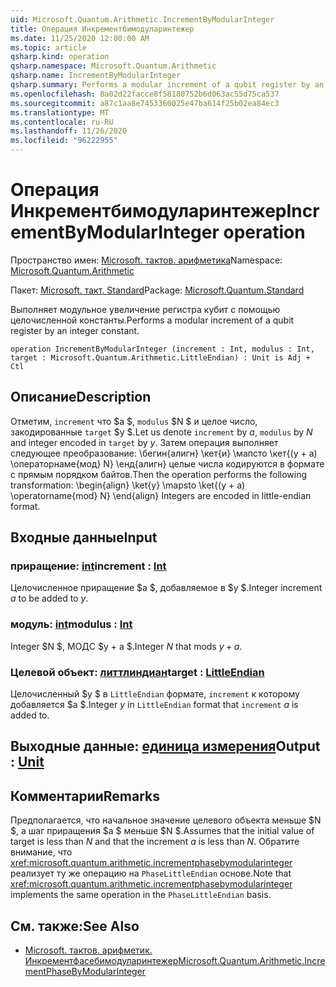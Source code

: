 ```yaml
---
uid: Microsoft.Quantum.Arithmetic.IncrementByModularInteger
title: Операция Инкрементбимодуларинтежер
ms.date: 11/25/2020 12:00:00 AM
ms.topic: article
qsharp.kind: operation
qsharp.namespace: Microsoft.Quantum.Arithmetic
qsharp.name: IncrementByModularInteger
qsharp.summary: Performs a modular increment of a qubit register by an integer constant.
ms.openlocfilehash: 8a02d22facce8f58180752b6d063ac55d75ca537
ms.sourcegitcommit: a87c1aa8e7453360025e47ba614f25b02ea84ec3
ms.translationtype: MT
ms.contentlocale: ru-RU
ms.lasthandoff: 11/26/2020
ms.locfileid: "96222955"
---
```

# <a name="incrementbymodularinteger-operation"></a><span data-ttu-id="390a1-102">Операция Инкрементбимодуларинтежер</span><span class="sxs-lookup"><span data-stu-id="390a1-102">IncrementByModularInteger operation</span></span>

<span data-ttu-id="390a1-103">Пространство имен: [Microsoft. тактов. арифметика](xref:Microsoft.Quantum.Arithmetic)</span><span class="sxs-lookup"><span data-stu-id="390a1-103">Namespace: [Microsoft.Quantum.Arithmetic](xref:Microsoft.Quantum.Arithmetic)</span></span>

<span data-ttu-id="390a1-104">Пакет: [Microsoft. такт. Standard](https://nuget.org/packages/Microsoft.Quantum.Standard)</span><span class="sxs-lookup"><span data-stu-id="390a1-104">Package: [Microsoft.Quantum.Standard](https://nuget.org/packages/Microsoft.Quantum.Standard)</span></span>


<span data-ttu-id="390a1-105">Выполняет модульное увеличение регистра кубит с помощью целочисленной константы.</span><span class="sxs-lookup"><span data-stu-id="390a1-105">Performs a modular increment of a qubit register by an integer constant.</span></span>

```qsharp
operation IncrementByModularInteger (increment : Int, modulus : Int, target : Microsoft.Quantum.Arithmetic.LittleEndian) : Unit is Adj + Ctl
```


## <a name="description"></a><span data-ttu-id="390a1-106">Описание</span><span class="sxs-lookup"><span data-stu-id="390a1-106">Description</span></span>

<span data-ttu-id="390a1-107">Отметим, `increment` что $a $, `modulus` $N $ и целое число, закодированные `target` $y $.</span><span class="sxs-lookup"><span data-stu-id="390a1-107">Let us denote `increment` by $a$, `modulus` by $N$ and integer encoded in `target` by $y$.</span></span>
<span data-ttu-id="390a1-108">Затем операция выполняет следующее преобразование: \бегин{алигн} \кет{и} \мапсто \кет{(y + a) \операторнаме{мод} N} \енд{алигн} целые числа кодируются в формате с прямым порядком байтов.</span><span class="sxs-lookup"><span data-stu-id="390a1-108">Then the operation performs the following transformation: \begin{align} \ket{y} \mapsto \ket{(y + a) \operatorname{mod} N} \end{align} Integers are encoded in little-endian format.</span></span>

## <a name="input"></a><span data-ttu-id="390a1-109">Входные данные</span><span class="sxs-lookup"><span data-stu-id="390a1-109">Input</span></span>

### <a name="increment--int"></a><span data-ttu-id="390a1-110">приращение: [int](xref:microsoft.quantum.lang-ref.int)</span><span class="sxs-lookup"><span data-stu-id="390a1-110">increment : [Int](xref:microsoft.quantum.lang-ref.int)</span></span>

<span data-ttu-id="390a1-111">Целочисленное приращение $a $, добавляемое в $y $.</span><span class="sxs-lookup"><span data-stu-id="390a1-111">Integer increment $a$ to be added to $y$.</span></span>


### <a name="modulus--int"></a><span data-ttu-id="390a1-112">модуль: [int](xref:microsoft.quantum.lang-ref.int)</span><span class="sxs-lookup"><span data-stu-id="390a1-112">modulus : [Int](xref:microsoft.quantum.lang-ref.int)</span></span>

<span data-ttu-id="390a1-113">Integer $N $, МОДС $y + a $.</span><span class="sxs-lookup"><span data-stu-id="390a1-113">Integer $N$ that mods $y + a$.</span></span>


### <a name="target--littleendian"></a><span data-ttu-id="390a1-114">Целевой объект: [литтлиндиан](xref:Microsoft.Quantum.Arithmetic.LittleEndian)</span><span class="sxs-lookup"><span data-stu-id="390a1-114">target : [LittleEndian](xref:Microsoft.Quantum.Arithmetic.LittleEndian)</span></span>

<span data-ttu-id="390a1-115">Целочисленный $y $ в `LittleEndian` формате, `increment` к которому добавляется $a $.</span><span class="sxs-lookup"><span data-stu-id="390a1-115">Integer $y$ in `LittleEndian` format that `increment` $a$ is added to.</span></span>



## <a name="output--unit"></a><span data-ttu-id="390a1-116">Выходные данные: [единица измерения](xref:microsoft.quantum.lang-ref.unit)</span><span class="sxs-lookup"><span data-stu-id="390a1-116">Output : [Unit](xref:microsoft.quantum.lang-ref.unit)</span></span>



## <a name="remarks"></a><span data-ttu-id="390a1-117">Комментарии</span><span class="sxs-lookup"><span data-stu-id="390a1-117">Remarks</span></span>

<span data-ttu-id="390a1-118">Предполагается, что начальное значение целевого объекта меньше $N $, а шаг приращения $a $ меньше $N $.</span><span class="sxs-lookup"><span data-stu-id="390a1-118">Assumes that the initial value of target is less than $N$ and that the increment $a$ is less than $N$.</span></span>
<span data-ttu-id="390a1-119">Обратите внимание, что <xref:microsoft.quantum.arithmetic.incrementphasebymodularinteger> реализует ту же операцию на `PhaseLittleEndian` основе.</span><span class="sxs-lookup"><span data-stu-id="390a1-119">Note that <xref:microsoft.quantum.arithmetic.incrementphasebymodularinteger> implements the same operation in the `PhaseLittleEndian` basis.</span></span>

## <a name="see-also"></a><span data-ttu-id="390a1-120">См. также:</span><span class="sxs-lookup"><span data-stu-id="390a1-120">See Also</span></span>

- [<span data-ttu-id="390a1-121">Microsoft. тактов. арифметик. Инкрементфасебимодуларинтежер</span><span class="sxs-lookup"><span data-stu-id="390a1-121">Microsoft.Quantum.Arithmetic.IncrementPhaseByModularInteger</span></span>](xref:Microsoft.Quantum.Arithmetic.IncrementPhaseByModularInteger)